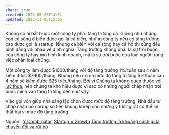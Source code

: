 ```yaml
---
share: true
created: 2023-05-26T14:51
updated: 2023-11-05T15:05
---
```

Không có ai bắt buộc một công ty phải tăng trưởng cả. Giống như những con cá sống ở biển được gọi là cá biển, những công ty nếu có tăng trưởng cao được gọi là startup. Nhưng cá biển với cá sông hay cá hồ thì cũng đều bình đẳng với nhau về định nghĩa. Tăng trưởng không phải là sự trói buộc của công ty hay mô hình kinh doanh, mà là sự trói buộc của loài người trong việc phân loại chúng.

Một công ty làm được $1000/tháng với độ tăng trưởng 1%/tuần sau 4 năm kiếm được $7900/tháng. Nhưng nếu nó có mức độ tăng trưởng 5%/tuần sau 4 năm sẽ kiếm được $25 triệu/tháng. Bởi vì [Chúng ta không quen thuộc với luỹ thừa](../../Ngh%C4%A9%20v%E1%BB%81%20vi%E1%BB%87c%20ngh%C4%A9/Ch%C3%BAng%20ta%20kh%C3%B4ng%20quen%20thu%E1%BB%99c%20v%E1%BB%9Bi%20lu%E1%BB%B9%20th%E1%BB%ABa.md), nên chúng ta khó hiểu được vì sao có những người chấp nhận trói buộc mình vào tăng trưởng đến như vậy.

Việc gọi vốn giúp nhà sáng lập chọn được mức độ tăng trưởng. Nhà đầu tư chấp nhận bỏ những số tiền khủng khiếp cho những ý tưởng rất có thể sẽ thất bại vì mức độ tăng trưởng.

Nguồn:: [Y Combinator](../../%CE%9E%20Ngu%E1%BB%93n/Y%20Combinator.md), [Startup = Growth](http://paulgraham.com/growth.html)
[Tăng trưởng là khoảng cách giữa chuyển đổi và rời bỏ](./T%C4%83ng%20tr%C6%B0%E1%BB%9Fng%20l%C3%A0%20kho%E1%BA%A3ng%20c%C3%A1ch%20gi%E1%BB%AFa%20chuy%E1%BB%83n%20%C4%91%E1%BB%95i%20v%C3%A0%20r%E1%BB%9Di%20b%E1%BB%8F.md) 